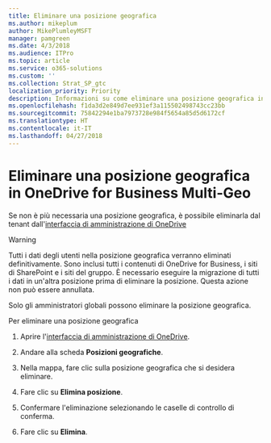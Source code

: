 ```yaml
---
title: Eliminare una posizione geografica
ms.author: mikeplum
author: MikePlumleyMSFT
manager: pamgreen
ms.date: 4/3/2018
ms.audience: ITPro
ms.topic: article
ms.service: o365-solutions
ms.custom: ''
ms.collection: Strat_SP_gtc
localization_priority: Priority
description: Informazioni su come eliminare una posizione geografica in OneDrive for Business Multi-Geo
ms.openlocfilehash: f1da3d2e849d7ee931ef3a115502498743cc23bb
ms.sourcegitcommit: 75842294e1ba7973728e984f5654a85d5d6172cf
ms.translationtype: HT
ms.contentlocale: it-IT
ms.lasthandoff: 04/27/2018
---
```

# <a name="delete-a-geo-location-in-onedrive-for-business-multi-geo"></a>Eliminare una posizione geografica in OneDrive for Business Multi-Geo

Se non è più necessaria una posizione geografica, è possibile eliminarla dal tenant dall'[interfaccia di amministrazione di OneDrive](https://admin.onedrive.com)

> [!WARNING]
> Tutti i dati degli utenti nella posizione geografica verranno eliminati definitivamente. Sono inclusi tutti i contenuti di OneDrive for Business, i siti di SharePoint e i siti del gruppo. È necessario eseguire la migrazione di tutti i dati in un'altra posizione prima di eliminare la posizione. Questa azione non può essere annullata.

Solo gli amministratori globali possono eliminare la posizione geografica.

Per eliminare una posizione geografica

1. Aprire l'[interfaccia di amministrazione di OneDrive](https://admin.onedrive.com).

2. Andare alla scheda **Posizioni geografiche**.

3. Nella mappa, fare clic sulla posizione geografica che si desidera eliminare.

4. Fare clic su **Elimina posizione**.

5. Confermare l'eliminazione selezionando le caselle di controllo di conferma.

6. Fare clic su **Elimina**.



